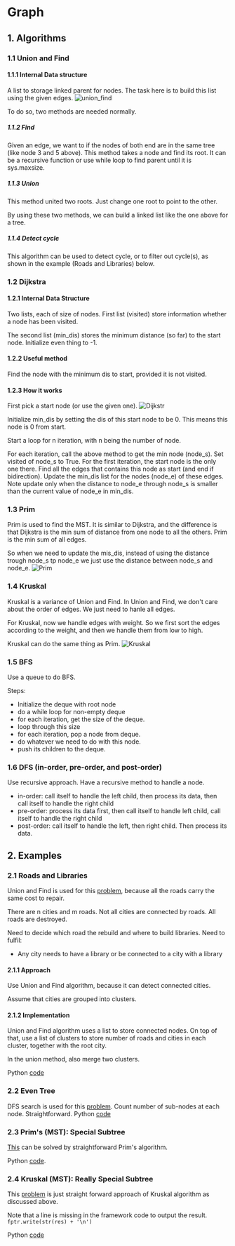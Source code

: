 # Graph
## 1. Algorithms
### 1.1 Union and Find

#### 1.1.1 Internal Data structure
A list to storage linked parent for nodes. The task here
is to build this list using the given edges.
![union_find](images/Union_find.png)

To do so, two methods are needed normally.
##### 1.1.2 Find
Given an edge, we want to if the nodes of both end are in the same 
tree (like node 3 and 5 above). This method takes a node and 
find its root. 
It can be a recursive function or use while loop to find 
parent until it is sys.maxsize. 

##### 1.1.3 Union
This method united two roots. Just change one root to point
to the other. 

By using these two methods, we can build a linked list like
the one above for a tree.

##### 1.1.4 Detect cycle
This algorithm can be used to detect cycle, or to filter out
cycle(s), as shown in the example (Roads and Libraries) below.

### 1.2 Dijkstra
#### 1.2.1 Internal Data Structure
Two lists, each of size of nodes.
First list (visited) store information whether a node has been visited. 

The second list (min_dis) stores the minimum distance (so far) to the start node. Initialize even thing to -1.

#### 1.2.2 Useful method
Find the node with the minimum dis to start, provided it is 
not visited. 

#### 1.2.3 How it works
First pick a start node (or use the given one).
![Dijkstr](images/Dijkstra.png)

Initialize min_dis by setting the dis of this start node to be 0. This means this node is 0 from start. 

Start a loop for n iteration, with n being the number of node.

For each iteration, call the above method to get the min node (node_s).
Set visited of node_s to True.
For the first iteration, the start node is the only one there.
Find all the edges that contains this node as start 
(and end if bidirection). 
Update the min_dis list for the nodes (node_e) of these edges.
Note update only when the distance to node_e through node_s is
smaller than the current value of node_e in min_dis.

### 1.3 Prim
Prim is used to find the MST. It is similar to Dijkstra, and the difference is 
that Dijkstra is the min sum of distance from one node to all the others.
Prim is the min sum of all edges.

So when we need to update the mis_dis, instead of using the distance trough node_s tp node_e
we just use the distance between node_s and node_e.
![Prim](images/prim.png)


### 1.4 Kruskal
Kruskal is a variance of Union and Find. In Union and Find, we don't care about the order of 
edges. We just need to hanle all edges.

For Kruskal, now we handle edges with weight. So we first sort the edges according to the
weight, and then we handle them from low to high.


Kruskal can do the same thing as Prim.
![Kruskal](images/kruskal.png)

### 1.5 BFS
Use a queue to do BFS.

Steps:
* Initialize the deque with root node
* do a while loop for non-empty deque
* for each iteration, get the size of the deque. 
* loop through this size
* for each iteration, pop a node from deque. 
* do whatever we need to do with this node.
* push its children to the deque.

### 1.6 DFS (in-order, pre-order, and post-order)
Use recursive approach. Have a recursive method to handle a node.

* in-order: call itself to handle the left child, then process its data, then call itself to handle the right child
* pre-order: process its data first, then call itself to handle left child, call itself to handle the right child
* post-order: call itself to handle the left, then right child. Then process its data.

## 2. Examples
### 2.1 Roads and Libraries
Union and Find is used for this [problem](https://www.hackerrank.com/challenges/torque-and-development/problem), because all the roads carry the
same cost to repair.

There are n cities and m roads. Not all cities are connected 
by roads. All roads are destroyed. 

Need to decide which road the rebuild and where to build 
libraries. Need to fulfil:
* Any city needs to
 have a library or be connected to a city with a library
 
#### 2.1.1 Approach
 Use Union and Find algorithm, because it can
 detect connected cities. 
 
 Assume that cities are grouped into clusters.
 
#### 2.1.2 Implementation
Union and Find algorithm uses a list to store 
 connected nodes. 
 On top of that, use a list of clusters to store number 
 of roads and cities in each cluster, together with the
 root city.
 
In the union method, also merge two clusters.

Python [code](roads_and_libraries.py)

### 2.2 Even Tree
DFS search is used for this [problem](https://www.hackerrank.com/challenges/even-tree/problem). Count number of sub-nodes at each node.
Straightforward.
Python [code](even_tree.py)

### 2.3 Prim's (MST): Special Subtree
[This](https://www.hackerrank.com/challenges/primsmstsub/problem) can be solved
by straightforward Prim's algorithm.

Python [code](prims_special_subtree.py). 

### 2.4 Kruskal (MST): Really Special Subtree
This [problem](https://www.hackerrank.com/challenges/kruskalmstrsub/problem) is just
straight forward approach of Kruskal algorithm as discussed above.

Note that a line is missing in the framework code to output the result.
```fptr.write(str(res) + '\n')```

Python [code](kruskal_mst_really_special_subtree.py)
